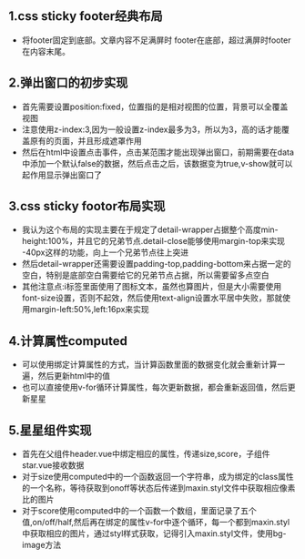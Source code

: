 ## 1.css sticky footer经典布局
* 将footer固定到底部。文章内容不足满屏时 footer在底部，超过满屏时footer在内容末尾。

## 2.弹出窗口的初步实现
* 首先需要设置position:fixed，位置指的是相对视图的位置，背景可以全覆盖视图
* 注意使用z-index:3,因为一般设置z-index最多为3，所以为3，高的话才能覆盖原有的页面，并且形成遮罩作用
* 然后在html中设置点击事件，点击某范围才能出现弹出窗口，前期需要在data中添加一个默认false的数据，然后点击之后，该数据变为true,v-show就可以起作用显示弹出窗口了

## 3.css sticky footor布局实现
* 我认为这个布局的实现主要在于规定了detail-wrapper占据整个高度min-height:100%，并且它的兄弟节点.detail-close能够使用margin-top来实现 -40px这样的功能，向上一个兄弟节点往上突进
* 然后detail-wrapper还需要设置padding-top,padding-bottom来占据一定的空白，特别是底部空白需要给它的兄弟节点占据，所以需要留多点空白
* 其他注意点:i标签里面使用了图标文本，虽然也算图片，但是大小需要使用font-size设置，否则不起效，然后使用text-align设置水平居中失败，那就使用margin-left:50%,left:16px来实现

## 4.计算属性computed
* 可以使用绑定计算属性的方式，当计算函数里面的数据变化就会重新计算一遍，然后更新html中的值
* 也可以直接使用v-for循环计算属性，每次更新数据，都会重新返回值，然后更新星星

## 5.星星组件实现
* 首先在父组件header.vue中绑定相应的属性，传递size,score，子组件star.vue接收数据
* 对于size使用computed中的一个函数返回一个字符串，成为绑定的class属性的一个名称，等待获取到onoff等状态后传递到maxin.styl文件中获取相应像素比的图片
* 对于score使用computed中的一个函数一个数组，里面记录了五个值,on/off/half,然后再在绑定的属性v-for中逐个循环，每一个都到maxin.styl中获取相应的图片，通过styl样式获取，记得引入maxin.styl文件，使用bg-image方法

